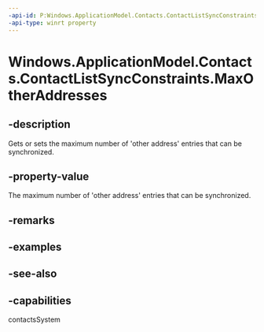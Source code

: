 ```yaml
---
-api-id: P:Windows.ApplicationModel.Contacts.ContactListSyncConstraints.MaxOtherAddresses
-api-type: winrt property
---
```


<!-- Property syntax
public Windows.Foundation.IReference<int> MaxOtherAddresses { get;  set; }
-->

# Windows.ApplicationModel.Contacts.ContactListSyncConstraints.MaxOtherAddresses

## -description
Gets or sets the maximum number of 'other address' entries that can be synchronized.

## -property-value
The maximum number of 'other address' entries that can be synchronized.

## -remarks

## -examples

## -see-also

## -capabilities
contactsSystem
